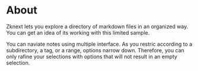 # About

Zknext lets you explore a directory of markdown files in an organized way. You can get an idea of its working with this limited sample.

You can naviate notes using multiple interface. As you restric according to a subdirectory, a tag, or a range, options narrow down. Therefore, you can only rafine your selections with options that will not result in an empty selection.
